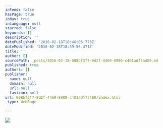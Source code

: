 ```yaml
---
inFeed: false
hasPage: true
inNav: true
inLanguage: null
starred: false
keywords: []
description: ''
datePublished: '2016-02-18T18:46:05.773Z'
dateModified: '2016-02-18T18:39:56.471Z'
title: ''
author: []
sourcePath: _posts/2016-02-18-008bf3f7-9d2f-4469-8980-c401adf7a489.md
published: true
authors: []
publisher:
  name: null
  domain: null
  url: null
  favicon: null
url: 008bf3f7-9d2f-4469-8980-c401adf7a489/index.html
_type: WebPage

---
```

![](https://s3-us-west-2.amazonaws.com/the-grid-img/p/cb80cbb7e8606e266a6cb3696238cd04a890ac51.jpg)